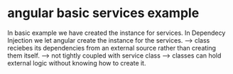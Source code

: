 # angular basic services example
In basic example we have created the instance for services.
In Dependecy Injection we let angular create the instance for the services.
--> class reciebes its dependencies from an external source rather than creating them itself.
--> not tightly coupled with service class
--> classes can hold external logic without knowing how to create it.
